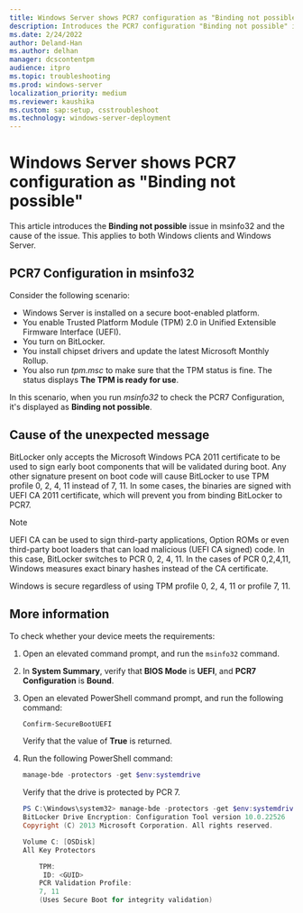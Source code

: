 ```yaml
---
title: Windows Server shows PCR7 configuration as "Binding not possible"
description: Introduces the PCR7 configuration "Binding not possible" issue and its cause.
ms.date: 2/24/2022
author: Deland-Han
ms.author: delhan
manager: dcscontentpm
audience: itpro
ms.topic: troubleshooting
ms.prod: windows-server
localization_priority: medium
ms.reviewer: kaushika
ms.custom: sap:setup, csstroubleshoot
ms.technology: windows-server-deployment
---
```

# Windows Server shows PCR7 configuration as "Binding not possible"

This article introduces the **Binding not possible** issue in msinfo32 and the cause of the issue. This applies to both Windows clients and Windows Server.

## PCR7 Configuration in msinfo32

Consider the following scenario:

- Windows Server is installed on a secure boot-enabled platform.
- You enable Trusted Platform Module (TPM) 2.0 in Unified Extensible Firmware Interface (UEFI).
- You turn on BitLocker.
- You install chipset drivers and update the latest Microsoft Monthly Rollup.
- You also run *tpm.msc* to make sure that the TPM status is fine. The status displays **The TPM is ready for use**.

In this scenario, when you run *msinfo32* to check the PCR7 Configuration, it's displayed as **Binding not possible**.

## Cause of the unexpected message

BitLocker only accepts the Microsoft Windows PCA 2011 certificate to be used to sign early boot components that will be validated during boot. Any other signature present on boot code will cause BitLocker to use TPM profile 0, 2, 4, 11 instead of 7, 11. In some cases, the binaries are signed with UEFI CA 2011 certificate, which will prevent you from binding BitLocker to PCR7.

> [!Note]
> UEFI CA can be used to sign third-party applications, Option ROMs or even third-party boot loaders that can load malicious (UEFI CA signed) code. In this case, BitLocker switches to PCR 0, 2, 4, 11. In the cases of PCR 0,2,4,11, Windows measures exact binary hashes instead of the CA certificate.
>
> Windows is secure regardless of using TPM profile 0, 2, 4, 11 or profile 7, 11.

## More information  

To check whether your device meets the requirements:

1. Open an elevated command prompt, and run the `msinfo32` command.
2. In **System Summary**, verify that **BIOS Mode** is **UEFI**, and **PCR7 Configuration** is **Bound**.
3. Open an elevated PowerShell command prompt, and run the following command:

    ```powershell
    Confirm-SecureBootUEFI
    ```

    Verify that the value of **True** is returned.

4. Run the following PowerShell command:

    ```powershell
    manage-bde -protectors -get $env:systemdrive
    ```

    Verify that the drive is protected by PCR 7.

    ```powershell
    PS C:\Windows\system32> manage-bde -protectors -get $env:systemdrive  
    BitLocker Drive Encryption: Configuration Tool version 10.0.22526
    Copyright (C) 2013 Microsoft Corporation. All rights reserved.

    Volume C: [OSDisk]
    All Key Protectors

        TPM:
         ID: <GUID>
        PCR Validation Profile:
        7, 11
        (Uses Secure Boot for integrity validation)
    ```
